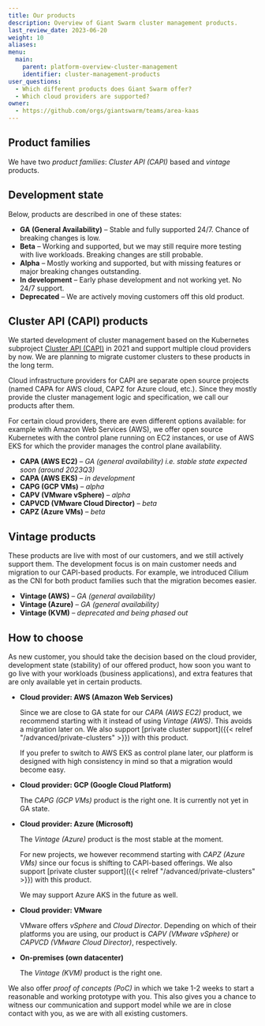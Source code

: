 ```yaml
---
title: Our products
description: Overview of Giant Swarm cluster management products.
last_review_date: 2023-06-20
weight: 10
aliases:
menu:
  main:
    parent: platform-overview-cluster-management
    identifier: cluster-management-products
user_questions:
  - Which different products does Giant Swarm offer?
  - Which cloud providers are supported?
owner:
  - https://github.com/orgs/giantswarm/teams/area-kaas
---
```


## Product families

We have two _product families_: _Cluster API (CAPI)_ based and _vintage_ products.

## Development state

Below, products are described in one of these states:

- **GA (General Availability)** – Stable and fully supported 24/7. Chance of breaking changes is low.
- **Beta** – Working and supported, but we may still require more testing with live workloads. Breaking changes are still probable.
- **Alpha** – Mostly working and supported, but with missing features or major breaking changes outstanding.
- **In development** – Early phase development and not working yet. No 24/7 support.
- **Deprecated** – We are actively moving customers off this old product.

## Cluster API (CAPI) products

We started development of cluster management based on the Kubernetes subproject [Cluster API (CAPI)](https://github.com/kubernetes-sigs/cluster-api) in 2021 and support multiple cloud providers by now. We are planning to migrate customer clusters to these products in the long term.

Cloud infrastructure providers for CAPI are separate open source projects (named CAPA for AWS cloud, CAPZ for Azure cloud, etc.). Since they mostly provide the cluster management logic and specification, we call our products after them.

For certain cloud providers, there are even different options available: for example with Amazon Web Services (AWS), we offer open source Kubernetes with the control plane running on EC2 instances, or use of AWS EKS for which the provider manages the control plane availability.

- **CAPA (AWS EC2)** – _GA (general availability) i.e. stable state expected soon (around 2023Q3)_
- **CAPA (AWS EKS)** – _in development_
- **CAPG (GCP VMs)** – _alpha_
- **CAPV (VMware vSphere)** – _alpha_
- **CAPVCD (VMware Cloud Director)** – _beta_
- **CAPZ (Azure VMs)** – _beta_

## Vintage products

These products are live with most of our customers, and we still actively support them. The development focus is on main customer needs and migration to our CAPI-based products. For example, we introduced Cilium as the CNI for both product families such that the migration becomes easier.

- **Vintage (AWS)** – _GA (general availability)_
- **Vintage (Azure)** – _GA (general availability)_
- **Vintage (KVM)** – _deprecated and being phased out_

## How to choose

As new customer, you should take the decision based on the cloud provider, development state (stability) of our offered product, how soon you want to go live with your workloads (business applications), and extra features that are only available yet in certain products.

- **Cloud provider: AWS (Amazon Web Services)**

  Since we are close to GA state for our _CAPA (AWS EC2)_ product, we recommend starting with it instead of using _Vintage (AWS)_. This avoids a migration later on. We also support [private cluster support]({{< relref "/advanced/private-clusters" >}}) with this product.

  If you prefer to switch to AWS EKS as control plane later, our platform is designed with high consistency in mind so that a migration would become easy.

- **Cloud provider: GCP (Google Cloud Platform)**

  The _CAPG (GCP VMs)_ product is the right one. It is currently not yet in GA state.

- **Cloud provider: Azure (Microsoft)**

  The _Vintage (Azure)_ product is the most stable at the moment.

  For new projects, we however recommend starting with _CAPZ (Azure VMs)_ since our focus is shifting to CAPI-based offerings. We also support [private cluster support]({{< relref "/advanced/private-clusters" >}}) with this product.

  We may support Azure AKS in the future as well.

- **Cloud provider: VMware**

  VMware offers _vSphere_ and _Cloud Director_. Depending on which of their platforms you are using, our product is _CAPV (VMware vSphere)_ or _CAPVCD (VMware Cloud Director)_, respectively.

- **On-premises (own datacenter)**

  The _Vintage (KVM)_ product is the right one.

We also offer _proof of concepts (PoC)_ in which we take 1-2 weeks to start a reasonable and working prototype with you. This also gives you a chance to witness our communication and support model while we are in close contact with you, as we are with all existing customers.
